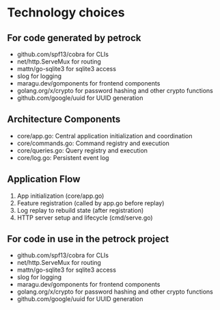 # Technology choices

## For code generated by petrock

- github.com/spf13/cobra for CLIs
- net/http.ServeMux for routing
- mattn/go-sqlite3 for sqlite3 access
- slog for logging
- maragu.dev/gomponents for frontend components
- golang.org/x/crypto for password hashing and other crypto functions
- github.com/google/uuid for UUID generation

## Architecture Components

- core/app.go: Central application initialization and coordination
- core/commands.go: Command registry and execution
- core/queries.go: Query registry and execution
- core/log.go: Persistent event log

## Application Flow

1. App initialization (core/app.go)
2. Feature registration (called by app.go before replay)
3. Log replay to rebuild state (after registration)
4. HTTP server setup and lifecycle (cmd/serve.go)

## For code in use in the petrock project

- github.com/spf13/cobra for CLIs
- net/http.ServeMux for routing
- mattn/go-sqlite3 for sqlite3 access
- slog for logging
- maragu.dev/gomponents for frontend components
- golang.org/x/crypto for password hashing and other crypto functions
- github.com/google/uuid for UUID generation
